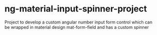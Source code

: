 # ng-material-input-spinner-project
Project to develop a custom angular number input form control which can be wrapped in material design mat-form-field and has a custom spinner
